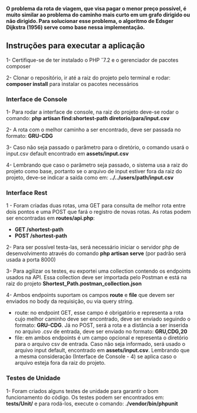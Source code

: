 <strong>O problema da rota de viagem, que visa pagar o menor preço possível, é muito similar ao problema do caminho mais curto em um grafo dirigido ou não dirigido. Para solucionar esse problema, o algoritmo de Edsger Dijkstra (1956) serve como base nessa implementação.</strong>  

<h2>Instruções para executar a aplicação</h2>  

1- Certifique-se de ter instalado o PHP ˆ7.2 e o gerenciador de pacotes composer  

2- Clonar o repositório, ir até a raiz do projeto pelo terminal e rodar: <strong>composer install</strong> para instalar os pacotes necessários  

<h3>Interface de Console</h3>  

1- Para rodar a interface de console, na raiz do projeto deve-se rodar o comando: <strong>php artisan find:shortest-path diretorio/para/input.csv</strong>  

2- A rota com o melhor caminho a ser encontrado, deve ser passada no formato: <strong>GRU-CDG</strong>
  
3- Caso não seja passado o parâmetro para o diretório, o comando usará o input.csv default encontrado em <strong>assets/input.csv</strong>
  
4- Lembrando que caso o parâmetro seja passado, o sistema usa a raiz do projeto como base, portanto se o arquivo de input estiver fora da raiz do projeto, deve-se indicar a saída como em: <strong>../../users/path/input.csv</strong>  

<h3>Interface Rest</h3>

1 - Foram criadas duas rotas, uma GET para consulta de melhor rota entre dois pontos e uma POST que fará o registro de novas rotas. As rotas podem ser encontradas em <strong>routes/api.php</strong>:
<strong>
 - GET /shortest-path
 - POST /shortest-path 
 </strong>
 
2- Para ser possível testa-las, será necessário iniciar o servidor php de desenvolvimento através do comando <strong>php artisan serve</strong> (por padrão será usada a porta 8000)  

3- Para agilizar os testes, eu exportei uma collection contendo os endpoints usados na API. Essa collection deve ser importada pelo Postman e está na raiz do projeto <strong>Shortest_Path.postman_collection.json</strong>  

4- Ambos endpoints suportam os campos <strong>route</strong> e <strong>file</strong> que devem ser enviados no body da requisição, ou via query string.  

- route: no endpoint GET, esse campo é obrigatório e representa a rota cujo melhor caminho deve ser encontrado, deve ser enviado seguindo o formato: <strong>GRU-CDG</strong>. Já no POST, será a rota e a distância a ser inserida no arquivo .csv de entrada, deve ser enviado no formato: <strong>GRU,CDG,20</strong>  
- file: em ambos endpoints é um campo opcional e representa o diretório para o arquivo csv de entrada. Caso não seja informado, será usado o arquivo input default, encontrado em <strong>assets/input.csv</strong>. Lembrando que a mesma consideração (Interface de Console - 4) se aplica caso o arquivo esteja fora da raiz do projeto.

<h3>Testes de Unidade</h3>  

1- Foram criados alguns testes de unidade para garantir o bom funcionamento do código. Os testes podem ser encontrados em: <strong>tests/Unit/</strong> e para rodá-los, execute o comando: <strong>./vendor/bin/phpunit</strong>  
